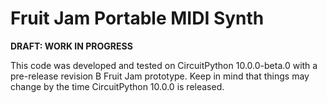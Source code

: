 <!-- SPDX-License-Identifier: MIT -->
<!-- SPDX-FileCopyrightText: Copyright 2025 Sam Blenny -->
# Fruit Jam Portable MIDI Synth

**DRAFT: WORK IN PROGRESS**

This code was developed and tested on CircuitPython 10.0.0-beta.0 with a
pre-release revision B Fruit Jam prototype. Keep in mind that things may change
by the time CircuitPython 10.0.0 is released.
